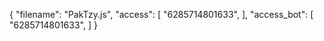 {
    "filename": "PakTzy.js",
    "access": [
        "6285714801633",
    ],
    "access_bot": [
        "6285714801633",
    ]
}
